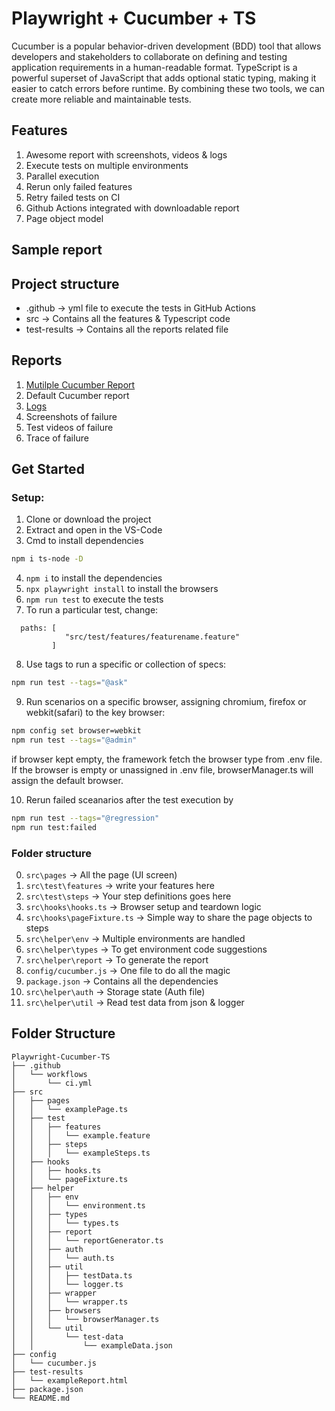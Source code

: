 # Playwright + Cucumber + TS

Cucumber is a popular behavior-driven development (BDD) tool that allows developers and stakeholders to collaborate on defining and testing application requirements in a human-readable format. 
TypeScript is a powerful superset of JavaScript that adds optional static typing, making it easier to catch errors before runtime. By combining these two tools, we can create more reliable and maintainable tests.

## Features

1. Awesome report with screenshots, videos & logs
2. Execute tests on multiple environments 
3. Parallel execution
4. Rerun only failed features
5. Retry failed tests on CI
6. Github Actions integrated with downloadable report
7. Page object model

## Sample report


## Project structure

- .github -> yml file to execute the tests in GitHub Actions
- src -> Contains all the features & Typescript code
- test-results -> Contains all the reports related file

## Reports

1. [Mutilple Cucumber Report](https://github.com/WasiqB/multiple-cucumber-html-reporter)
2. Default Cucumber report
3. [Logs](https://www.npmjs.com/package/winston)
4. Screenshots of failure
5. Test videos of failure
6. Trace of failure

## Get Started

### Setup:

1. Clone or download the project
2. Extract and open in the VS-Code
3. Cmd to install dependencies
```bash
npm i ts-node -D
```
4. `npm i` to install the dependencies
5. `npx playwright install` to install the browsers
6. `npm run test` to execute the tests
7. To run a particular test, change:  
```
  paths: [
            "src/test/features/featurename.feature"
         ] 
```
8. Use tags to run a specific or collection of specs:
```bash
npm run test --tags="@ask"
```

9. Run scenarios on a specific browser, assigning chromium, firefox or webkit(safari) to the key browser:
```bash
npm config set browser=webkit
npm run test --tags="@admin"
```
if browser kept empty, the framework fetch the browser type from .env file.
If the browser is empty or unassigned in .env file, browserManager.ts will assign the default browser.

10. Rerun failed sceanarios after the test execution by
```bash
npm run test --tags="@regression"
npm run test:failed
```

### Folder structure
0. `src\pages` -> All the page (UI screen)
1. `src\test\features` -> write your features here
2. `src\test\steps` -> Your step definitions goes here
3. `src\hooks\hooks.ts` -> Browser setup and teardown logic
4. `src\hooks\pageFixture.ts` -> Simple way to share the page objects to steps
5. `src\helper\env` -> Multiple environments are handled
6. `src\helper\types` -> To get environment code suggestions
7. `src\helper\report` -> To generate the report
8. `config/cucumber.js` -> One file to do all the magic
9. `package.json` -> Contains all the dependencies
10. `src\helper\auth` -> Storage state (Auth file)
11. `src\helper\util` -> Read test data from json & logger


## Folder Structure

```
Playwright-Cucumber-TS
├── .github
│   └── workflows
│       └── ci.yml
├── src
│   ├── pages
│   │   └── examplePage.ts
│   ├── test
│   │   ├── features
│   │   │   └── example.feature
│   │   ├── steps
│   │   │   └── exampleSteps.ts
│   ├── hooks
│   │   ├── hooks.ts
│   │   └── pageFixture.ts
│   ├── helper
│   │   ├── env
│   │   │   └── environment.ts
│   │   ├── types
│   │   │   └── types.ts
│   │   ├── report
│   │   │   └── reportGenerator.ts
│   │   ├── auth
│   │   │   └── auth.ts
│   │   ├── util
│   │   │   ├── testData.ts
│   │   │   └── logger.ts
│   │   ├── wrapper
│   │   │   └── wrapper.ts
│   │   ├── browsers
│   │   │   └── browserManager.ts
│   │   └── util
│   │       └── test-data
│   │           └── exampleData.json
├── config
│   └── cucumber.js
├── test-results
│   └── exampleReport.html
├── package.json
└── README.md
```

